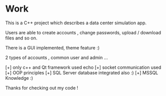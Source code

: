 # Work

This is a C++ project which describes a data center simulation app.

Users are able to create accounts , change passwords, upload / download files and so on.

There is a GUI implemented, theme feature :) 

2 types of accounts , common user and admin ... 

  [+] only c++ and Qt framework used echo 
  [+] socket communication used 
  [+] OOP principles 
  [+] SQL Server database integrated also :) 
  [+] MSSQL Knowledge :) 


Thanks for checking out my code !

